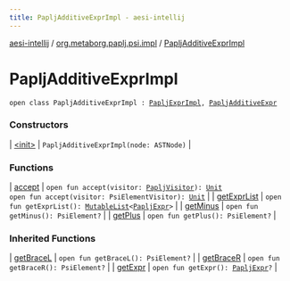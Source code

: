 ```yaml
---
title: PapljAdditiveExprImpl - aesi-intellij
---
```


[aesi-intellij](../../index.html) / [org.metaborg.paplj.psi.impl](../index.html) / [PapljAdditiveExprImpl](.)

# PapljAdditiveExprImpl

`open class PapljAdditiveExprImpl : `[`PapljExprImpl`](../-paplj-expr-impl/index.html)`, `[`PapljAdditiveExpr`](../../org.metaborg.paplj.psi/-paplj-additive-expr/index.html)

### Constructors

| [&lt;init&gt;](-init-.html) | `PapljAdditiveExprImpl(node: ASTNode)` |

### Functions

| [accept](accept.html) | `open fun accept(visitor: `[`PapljVisitor`](../../org.metaborg.paplj.psi/-paplj-visitor/index.html)`): `[`Unit`](https://kotlinlang.org/api/latest/jvm/stdlib/kotlin/-unit/index.html)<br>`open fun accept(visitor: PsiElementVisitor): `[`Unit`](https://kotlinlang.org/api/latest/jvm/stdlib/kotlin/-unit/index.html) |
| [getExprList](get-expr-list.html) | `open fun getExprList(): `[`MutableList`](https://kotlinlang.org/api/latest/jvm/stdlib/kotlin.collections/-mutable-list/index.html)`<`[`PapljExpr`](../../org.metaborg.paplj.psi/-paplj-expr/index.html)`>` |
| [getMinus](get-minus.html) | `open fun getMinus(): PsiElement?` |
| [getPlus](get-plus.html) | `open fun getPlus(): PsiElement?` |

### Inherited Functions

| [getBraceL](../-paplj-expr-impl/get-brace-l.html) | `open fun getBraceL(): PsiElement?` |
| [getBraceR](../-paplj-expr-impl/get-brace-r.html) | `open fun getBraceR(): PsiElement?` |
| [getExpr](../-paplj-expr-impl/get-expr.html) | `open fun getExpr(): `[`PapljExpr`](../../org.metaborg.paplj.psi/-paplj-expr/index.html)`?` |

